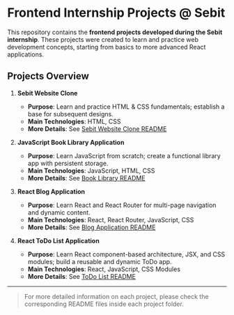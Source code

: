 # Frontend Internship Projects @ Sebit

This repository contains the **frontend projects developed during the Sebit internship**. These projects were created to learn and practice web development concepts, starting from basics to more advanced React applications.

## Projects Overview

1. **Sebit Website Clone**
   - **Purpose**: Learn and practice HTML & CSS fundamentals; establish a base for subsequent designs.  
   - **Main Technologies**: HTML, CSS  
   - **More Details**: See [Sebit Website Clone README](./sebit-website-clone/README.md)

2. **JavaScript Book Library Application**
   - **Purpose**: Learn JavaScript from scratch; create a functional library app with persistent storage.  
   - **Main Technologies**: JavaScript, HTML, CSS  
   - **More Details**: See [Book Library README](./book-library/README.md)

3. **React Blog Application**
   - **Purpose**: Learn React and React Router for multi-page navigation and dynamic content.  
   - **Main Technologies**: React, React Router, JavaScript, CSS  
   - **More Details**: See [Blog Application README](./react-blog/README.md)

4. **React ToDo List Application**
   - **Purpose**: Learn React component-based architecture, JSX, and CSS modules; build a reusable and dynamic ToDo app.  
   - **Main Technologies**: React, JavaScript, CSS Modules  
   - **More Details**: See [ToDo List README](./react-todo/README.md)

---

> For more detailed information on each project, please check the corresponding README files inside each project folder.
